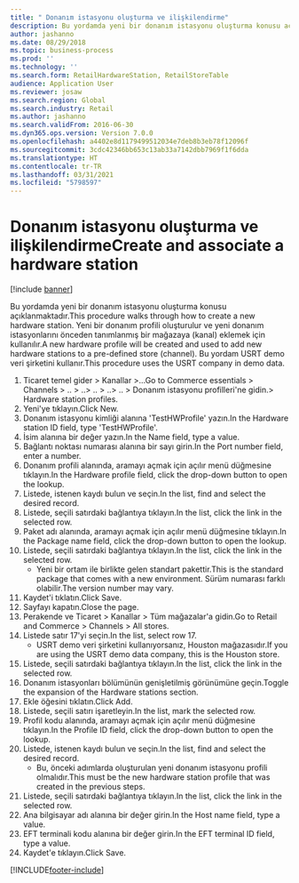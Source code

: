 ```yaml
---
title: " Donanım istasyonu oluşturma ve ilişkilendirme"
description: Bu yordamda yeni bir donanım istasyonu oluşturma konusu açıklanmaktadır.
author: jashanno
ms.date: 08/29/2018
ms.topic: business-process
ms.prod: ''
ms.technology: ''
ms.search.form: RetailHardwareStation, RetailStoreTable
audience: Application User
ms.reviewer: josaw
ms.search.region: Global
ms.search.industry: Retail
ms.author: jashanno
ms.search.validFrom: 2016-06-30
ms.dyn365.ops.version: Version 7.0.0
ms.openlocfilehash: a4402e8d1179499512034e7deb8b3eb78f12096f
ms.sourcegitcommit: 3cdc42346bb653c13ab33a7142dbb7969f1f6dda
ms.translationtype: HT
ms.contentlocale: tr-TR
ms.lasthandoff: 03/31/2021
ms.locfileid: "5798597"
---
```

# <a name="create-and-associate-a-hardware-station"></a><span data-ttu-id="fa26d-103"> Donanım istasyonu oluşturma ve ilişkilendirme</span><span class="sxs-lookup"><span data-stu-id="fa26d-103">Create and associate a hardware station</span></span>

[!include [banner](../includes/banner.md)]

<span data-ttu-id="fa26d-104">Bu yordamda yeni bir donanım istasyonu oluşturma konusu açıklanmaktadır.</span><span class="sxs-lookup"><span data-stu-id="fa26d-104">This procedure walks through how to create a new hardware station.</span></span> <span data-ttu-id="fa26d-105">Yeni bir donanım profili oluşturulur ve yeni donanım istasyonlarını önceden tanımlanmış bir mağazaya (kanal) eklemek için kullanılır.</span><span class="sxs-lookup"><span data-stu-id="fa26d-105">A new hardware profile will be created and used to add new hardware stations to a pre-defined store (channel).</span></span> <span data-ttu-id="fa26d-106">Bu yordam USRT demo veri şirketini kullanır.</span><span class="sxs-lookup"><span data-stu-id="fa26d-106">This procedure uses the USRT company in demo data.</span></span>

1. <span data-ttu-id="fa26d-107">Ticaret temel gider > Kanallar >...</span><span class="sxs-lookup"><span data-stu-id="fa26d-107">Go to Commerce essentials > Channels > ..</span></span> <span data-ttu-id="fa26d-108">> ..</span><span class="sxs-lookup"><span data-stu-id="fa26d-108">> ..</span></span> <span data-ttu-id="fa26d-109">> ..</span><span class="sxs-lookup"><span data-stu-id="fa26d-109">> ..</span></span> <span data-ttu-id="fa26d-110">> Donanım istasyonu profilleri'ne gidin.</span><span class="sxs-lookup"><span data-stu-id="fa26d-110">> Hardware station profiles.</span></span>
2. <span data-ttu-id="fa26d-111">Yeni'ye tıklayın.</span><span class="sxs-lookup"><span data-stu-id="fa26d-111">Click New.</span></span>
3. <span data-ttu-id="fa26d-112">Donanım istasyonu kimliği alanına 'TestHWProfile' yazın.</span><span class="sxs-lookup"><span data-stu-id="fa26d-112">In the Hardware station ID field, type 'TestHWProfile'.</span></span>
4. <span data-ttu-id="fa26d-113">İsim alanına bir değer yazın.</span><span class="sxs-lookup"><span data-stu-id="fa26d-113">In the Name field, type a value.</span></span>
5. <span data-ttu-id="fa26d-114">Bağlantı noktası numarası alanına bir sayı girin.</span><span class="sxs-lookup"><span data-stu-id="fa26d-114">In the Port number field, enter a number.</span></span>
6. <span data-ttu-id="fa26d-115">Donanım profili alanında, aramayı açmak için açılır menü düğmesine tıklayın.</span><span class="sxs-lookup"><span data-stu-id="fa26d-115">In the Hardware profile field, click the drop-down button to open the lookup.</span></span>
7. <span data-ttu-id="fa26d-116">Listede, istenen kaydı bulun ve seçin.</span><span class="sxs-lookup"><span data-stu-id="fa26d-116">In the list, find and select the desired record.</span></span>
8. <span data-ttu-id="fa26d-117">Listede, seçili satırdaki bağlantıya tıklayın.</span><span class="sxs-lookup"><span data-stu-id="fa26d-117">In the list, click the link in the selected row.</span></span>
9. <span data-ttu-id="fa26d-118">Paket adı alanında, aramayı açmak için açılır menü düğmesine tıklayın.</span><span class="sxs-lookup"><span data-stu-id="fa26d-118">In the Package name field, click the drop-down button to open the lookup.</span></span>
10. <span data-ttu-id="fa26d-119">Listede, seçili satırdaki bağlantıya tıklayın.</span><span class="sxs-lookup"><span data-stu-id="fa26d-119">In the list, click the link in the selected row.</span></span>
    * <span data-ttu-id="fa26d-120">Yeni bir ortam ile birlikte gelen standart pakettir.</span><span class="sxs-lookup"><span data-stu-id="fa26d-120">This is the standard package that comes with a new environment.</span></span> <span data-ttu-id="fa26d-121">Sürüm numarası farklı olabilir.</span><span class="sxs-lookup"><span data-stu-id="fa26d-121">The version number may vary.</span></span>  
11. <span data-ttu-id="fa26d-122">Kaydet'i tıklatın.</span><span class="sxs-lookup"><span data-stu-id="fa26d-122">Click Save.</span></span>
12. <span data-ttu-id="fa26d-123">Sayfayı kapatın.</span><span class="sxs-lookup"><span data-stu-id="fa26d-123">Close the page.</span></span>
13. <span data-ttu-id="fa26d-124">Perakende ve Ticaret > Kanallar > Tüm mağazalar'a gidin.</span><span class="sxs-lookup"><span data-stu-id="fa26d-124">Go to Retail and Commerce > Channels > All stores.</span></span>
14. <span data-ttu-id="fa26d-125">Listede satır 17'yi seçin.</span><span class="sxs-lookup"><span data-stu-id="fa26d-125">In the list, select row 17.</span></span>
    * <span data-ttu-id="fa26d-126">USRT demo veri şirketini kullanıyorsanız, Houston mağazasıdır.</span><span class="sxs-lookup"><span data-stu-id="fa26d-126">If you are using the USRT demo data company, this is the Houston store.</span></span>  
15. <span data-ttu-id="fa26d-127">Listede, seçili satırdaki bağlantıya tıklayın.</span><span class="sxs-lookup"><span data-stu-id="fa26d-127">In the list, click the link in the selected row.</span></span>
16. <span data-ttu-id="fa26d-128">Donanım istasyonları bölümünün genişletilmiş görünümüne geçin.</span><span class="sxs-lookup"><span data-stu-id="fa26d-128">Toggle the expansion of the Hardware stations section.</span></span>
17. <span data-ttu-id="fa26d-129">Ekle öğesini tıklatın.</span><span class="sxs-lookup"><span data-stu-id="fa26d-129">Click Add.</span></span>
18. <span data-ttu-id="fa26d-130">Listede, seçili satırı işaretleyin.</span><span class="sxs-lookup"><span data-stu-id="fa26d-130">In the list, mark the selected row.</span></span>
19. <span data-ttu-id="fa26d-131">Profil kodu alanında, aramayı açmak için açılır menü düğmesine tıklayın.</span><span class="sxs-lookup"><span data-stu-id="fa26d-131">In the Profile ID field, click the drop-down button to open the lookup.</span></span>
20. <span data-ttu-id="fa26d-132">Listede, istenen kaydı bulun ve seçin.</span><span class="sxs-lookup"><span data-stu-id="fa26d-132">In the list, find and select the desired record.</span></span>
    * <span data-ttu-id="fa26d-133">Bu, önceki adımlarda oluşturulan yeni donanım istasyonu profili olmalıdır.</span><span class="sxs-lookup"><span data-stu-id="fa26d-133">This must be the new hardware station profile that was created in the previous steps.</span></span>  
21. <span data-ttu-id="fa26d-134">Listede, seçili satırdaki bağlantıya tıklayın.</span><span class="sxs-lookup"><span data-stu-id="fa26d-134">In the list, click the link in the selected row.</span></span>
22. <span data-ttu-id="fa26d-135">Ana bilgisayar adı alanına bir değer girin.</span><span class="sxs-lookup"><span data-stu-id="fa26d-135">In the Host name field, type a value.</span></span>
23. <span data-ttu-id="fa26d-136">EFT terminali kodu alanına bir değer girin.</span><span class="sxs-lookup"><span data-stu-id="fa26d-136">In the EFT terminal ID field, type a value.</span></span>
24. <span data-ttu-id="fa26d-137">Kaydet'e tıklayın.</span><span class="sxs-lookup"><span data-stu-id="fa26d-137">Click Save.</span></span>



[!INCLUDE[footer-include](../../includes/footer-banner.md)]